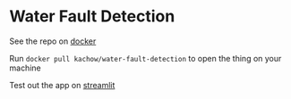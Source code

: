 # Water Fault Detection 
See the repo on <a href="https://hub.docker.com/r/kachow/water-fault-detection">docker</a>

Run `docker pull kachow/water-fault-detection` to open the thing on your machine

Test out the app on <a href="https://water-fault-detection.streamlit.app/">streamlit<a>
